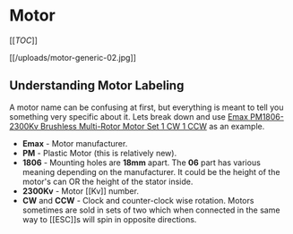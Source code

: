 # Motor

[[_TOC_]]

[[/uploads/motor-generic-02.jpg]]

## Understanding Motor Labeling

A motor name can be confusing at first, but everything is meant to tell you something very specific about it. Lets break down and use [Emax PM1806-2300Kv Brushless Multi-Rotor Motor Set 1 CW 1 CCW][example] as an example.

* **Emax** - Motor manufacturer.
* **PM** - Plastic Motor (this is relatively new).
* **1806** - Mounting holes are **18mm** apart. The **06** part has various meaning depending on the manufacturer. It could be the height of the motor's can OR the height of the stator inside.
* **2300Kv** - Motor [[Kv]] number. 
* **CW** and **CCW** - Clock and counter-clock wise rotation. Motors sometimes are sold in sets of two which when connected in the same way to [[ESC]]s will spin in opposite directions.

[example]: http://hobbyking.com/hobbyking/store/__69296__Emax_PM1806_2300Kv_Brushless_Multi_Rotor_Motor_Set_1_CW_1_CCW.html 
